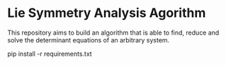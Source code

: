 # Lie Symmetry Analysis Agorithm
This repository aims to build an algorithm that is able to find, reduce and solve the determinant equations of an arbitrary system. 

pip install -r requirements.txt

